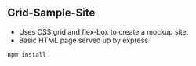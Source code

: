 ## Grid-Sample-Site
- Uses CSS grid and flex-box to create a mockup site.
- Basic HTML page served up by express

``
npm install
``